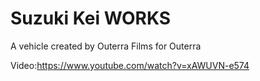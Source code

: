# Suzuki Kei WORKS
A vehicle created by Outerra Films for Outerra

Video:https://www.youtube.com/watch?v=xAWUVN-e574
